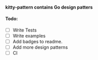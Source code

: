 #### kitty-pattern contains Go design patters

#### Todo:
- [ ] Write Tests
- [ ] Write examples
- [ ] Add badges to readme.
- [ ] Add more design patterns
- [ ] CI 
